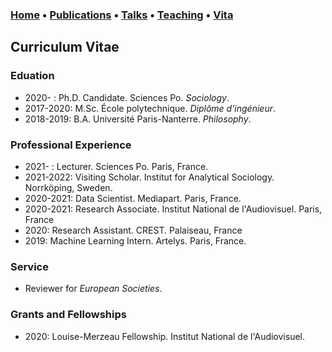 ### [Home](index.md) • [Publications](publications.md) • [Talks](talks.md) • [Teaching](teaching.md) • [Vita](cv.md)

## Curriculum Vitae


### Eduation


- 2020-    : Ph.D. Candidate. Sciences Po. *Sociology*.
- 2017-2020: M.Sc. École polytechnique. *Diplôme d'ingénieur*. 
- 2018-2019: B.A. Université Paris-Nanterre. *Philosophy*. 


### Professional Experience


- 2021-    : Lecturer. Sciences Po. Paris, France.
- 2021-2022: Visiting Scholar. Institut for Analytical Sociology. Norrköping, Sweden.
- 2020-2021: Data Scientist. Mediapart. Paris, France. 
- 2020-2021: Research Associate. Institut National de l'Audiovisuel. Paris, France
- 2020: Research Assistant. CREST. Palaiseau, France
- 2019: Machine Learning Intern. Artelys. Paris, France.


### Service


- Reviewer for *European Societies*. 


### Grants and Fellowships

- 2020: Louise-Merzeau Fellowship. Institut National de l'Audiovisuel.
